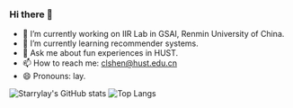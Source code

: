 ### Hi there 👋

<!--
**Starrylay/Starrylay** is a ✨ _special_ ✨ repository because its `README.md` (this file) appears on your GitHub profile.
Here are some ideas to get you started:
-->
- 🔭 I’m currently working on IIR Lab in GSAI, Renmin University of China.
- 🌱 I’m currently learning recommender systems.
- 💬 Ask me about fun experiences in HUST.
- 📫 How to reach me: clshen@hust.edu.cn
- 😄 Pronouns: lay.

![Starrylay's GitHub stats](https://github-readme-stats.vercel.app/api?username=Starrylay&show_icons=true)    ![Top Langs](https://github-readme-stats.vercel.app/api/top-langs/?username=Starrylay&layout=compact)
